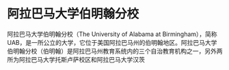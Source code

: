 # 阿拉巴马大学伯明翰分校

阿拉巴马大学伯明翰分校（The University of Alabama at Birmingham），简称UAB，是一所公立的大学，它位于美国阿拉巴马州的伯明翰地区。阿拉巴马大学伯明翰分校（伯明翰）是阿拉巴马州教育系统内的三个自治教育机构之一，另外两所为阿拉巴马大学托斯卢萨校区和阿拉巴马大学汉茨